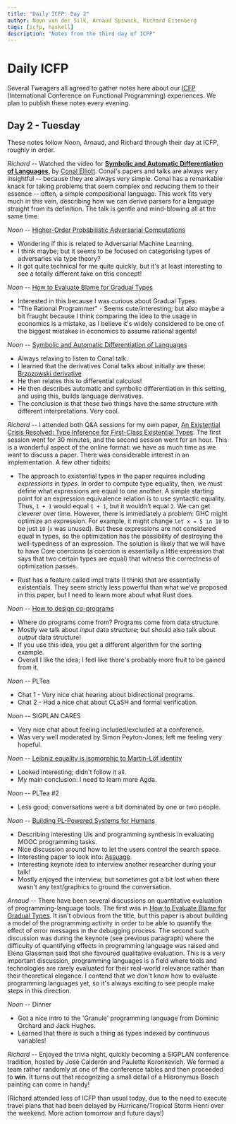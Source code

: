 ```yaml
---
title: "Daily ICFP: Day 2"
author: Noon van der Silk, Arnaud Spiwack, Richard Eisenberg
tags: [icfp, haskell]
description: "Notes from the third day of ICFP"
---
```


# Daily ICFP

Several Tweagers all agreed to gather notes here about our
[ICFP](https://icfp21.sigplan.org/) (International Conference on Functional
Programming) experiences. We plan to publish these notes every evening.

## Day 2 - Tuesday

These notes follow Noon, Arnaud, and Richard through their day at ICFP,
roughly in order.

_Richard_ -- Watched the video for [**Symbolic and Automatic Differentiation
of
Languages**](https://icfp21.sigplan.org/details/icfp-2021-papers/17/Symbolic-and-Automatic-Differentiation-of-Languages),
by [Conal Elliott](https://conal.net). Conal's papers and talks are always
very insightful -- because they are always very simple. Conal has a
remarkable knack for taking problems that seem complex and reducing them to
their essence -- often, a simple compositional language. This work fits very
much in this vein, describing how we can derive parsers for a language
straight from its definition. The talk is gentle and mind-blowing all at the
same time.

_Noon_ -- [Higher-Order Probabilistic Adversarial Computations](https://icfp21.sigplan.org/details/icfp-2021-papers/32/Higher-Order-Probabilistic-Adversarial-Computations-Categorical-Semantics-and-Progra)

- Wondering if this is related to Adversarial Machine Learning.
- I think maybe; but it seems to be focused on categorising types of adversaries via type theory?
- It got quite technical for me quite quickly, but it's at least interesting to see a totally different take on this concept!

_Noon_ -- [How to Evaluate Blame for Gradual Types](https://icfp21.sigplan.org/details/icfp-2021-papers/7/How-to-Evaluate-Blame-for-Gradual-Types)

- Interested in this because I was curious about Gradual Types.
- "The Rational Programmer" - Seems cute/interesting; but also maybe a bit fraught because I think comparing the idea to the usage in economics is a mistake, as I believe it's widely considered to be one of the biggest mistakes in economics to assume rational agents!

_Noon_ -- [Symbolic and Automatic Differentiation of Languages](https://icfp21.sigplan.org/details/icfp-2021-papers/17/Symbolic-and-Automatic-Differentiation-of-Languages)

- Always relaxing to listen to Conal talk.
- I learned that the derivatives Conal talks about initially are these: [Brzozowski derivative](https://en.wikipedia.org/wiki/Brzozowski_derivative)
- He then relates this to differential calculus!
- He then describes automatic and symbolic differentiation in this setting, and using this, builds language derivatives.
- The conclusion is that these two things have the same structure with different interpretations. Very cool.

_Richard_ -- I attended both Q&A sessions for my own paper, [An Existential
Crisis Resolved: Type Inference for First-Class Existential
Types](https://icfp21.sigplan.org/details/icfp-2021-papers/3/An-Existential-Crisis-Resolved-Type-Inference-for-First-Class-Existential-Types).
The first session went for 30 minutes, and the second session went for an
hour. This is a wonderful aspect of the online format: we have as much time as
we want to discuss a paper. There was considerable interest in an
implementation. A few other tidbits:

- The approach to existential types in the paper requires including
  _expressions_ in _types_. In order to compute type equality, then, we must
  define what expressions are equal to one another. A simple starting point
  for an expression equivalence relation is to use syntactic equality. Thus,
  `1 + 1` would equal `1 + 1`, but it wouldn't equal `2`. We can get cleverer
  over time. However, there is immediately a problem: GHC might optimize an
  expression. For example, it might change `let x = 5 in 10` to be just `10`
  (`x` was unused). But these expressions are not considered equal in types,
  so the optimization has the possibility of destroying the well-typedness of
  an expression. The solution is likely that we will have to have Core
  coercions (a coercion is essentially a little expression that says that two
  certain types are equal) that witness the correctness of optimization
  passes.

- Rust has a feature called impl traits (I think) that are essentially
  existentials. They seem strictly less powerful than what we've proposed in
  this paper, but I need to learn more about what Rust does.

_Noon_ -- [How to design co-programs](https://icfp21.sigplan.org/details/icfp-2021-papers/37/How-to-design-co-programs-JFP-Presentation-)

- Where do programs come from? Programs come from data structure.
- Mostly we talk about _input_ data structure; but should also talk about _output_ data structure!
- If you use this idea, you get a different algorithm for the sorting example.
- Overall I like the idea; I feel like there's probably more fruit to be gained from it.

_Noon_ -- PLTea

- Chat 1 - Very nice chat hearing about bidirectional programs.
- Chat 2 - Had a nice chat about CLaSH and formal verification.

_Noon_ -- SIGPLAN CARES

- Very nice chat about feeling included/excluded at a conference.
- Was very well moderated by Simon Peyton-Jones; left me feeling very hopeful.

_Noon_ -- [Leibniz equality is isomorphic to Martin-Löf identity](https://icfp21.sigplan.org/details/icfp-2021-papers/40/Leibniz-equality-is-isomorphic-to-Martin-L-f-identity-parametrically-JFP-Presentati)

- Looked interesting; didn't follow it all.
- My main conclusion: I need to learn more Agda.

_Noon_ -- PLTea #2

- Less good; conversations were a bit dominated by one or two people.

_Noon_ -- [Building PL-Powered Systems for Humans](https://icfp21.sigplan.org/details/icfp-2021-papers/42/Building-PL-Powered-Systems-for-Humans)

- Describing interesting UIs and programming synthesis in evaluating MOOC programming tasks.
- Nice discussion around how to let the users control the search space.
- Interesting paper to look into: [Assuage](https://priyan.info/files/assuage_uist2021.pdf).
- Interesting keynote idea to interview another researcher during your talk!
- Mostly enjoyed the interview, but sometimes got a bit lost when there wasn't any text/graphics to ground the conversation.

_Arnaud_ -- There have been several discussions on quantitative
evaluation of programming-language tools. The first was in [How to
Evaluate Blame for Gradual
Types](https://icfp21.sigplan.org/details/icfp-2021-papers/7/How-to-Evaluate-Blame-for-Gradual-Types). It
isn't obvious from the title, but this paper is about building a model
of the programming activity in order to be able to quantify the effect
of error messages in the debugging process. The second such discussion
was during the keynote (see previous paragraph) where the difficulty
of quantifying effects in programming language was raised and Elena
Glassman said that she favoured qualitative evaluation. This is a very
important discussion, programming languages is a field where tools and
technologies are rarely evaluated for their real-world relevance
rather than their theoretical elegance. I contend that we don't know
how to evaluate programming languages yet, so it's always exciting to
see people make steps in this direction.

_Noon_ -- Dinner

- Got a nice intro to the 'Granule' programming language from Dominic Orchard and Jack Hughes.
- Learned that there is such a thing as types indexed by continuous variables!

_Richard_ -- Enjoyed the trivia night, quickly becoming a SIGPLAN conference
tradition, hosted by José Calderón and Paulette Koronkevich. We formed a team
rather randomly at one of the conference tables and then proceeded to **win**.
It turns out that recognizing a small detail of a Hieronymus Bosch painting
can come in handy!

(Richard attended less of ICFP than usual today, due to the need to execute
travel plans that had been delayed by Hurricane/Tropical Storm Henri over the
weekend. More action tomorrow and future days!)
